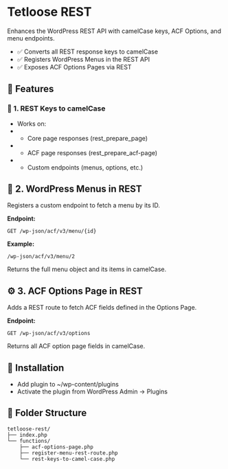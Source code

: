# Tetloose REST

Enhances the WordPress REST API with camelCase keys, ACF Options, and menu endpoints.

- ✅ Converts all REST response keys to camelCase
- ✅ Registers WordPress Menus in the REST API
- ✅ Exposes ACF Options Pages via REST

## 🧱 Features

### 🔁 1. REST Keys to camelCase

- Works on:
- - Core page responses (rest_prepare_page)
- - ACF page responses (rest_prepare_acf-page)
- - Custom endpoints (menus, options, etc.)

## 🍔 2. WordPress Menus in REST

Registers a custom endpoint to fetch a menu by its ID.

**Endpoint:**

`GET /wp-json/acf/v3/menu/{id}`

**Example:**

`/wp-json/acf/v3/menu/2`

Returns the full menu object and its items in camelCase.

## ⚙️ 3. ACF Options Page in REST

Adds a REST route to fetch ACF fields defined in the Options Page.

**Endpoint:**

`GET /wp-json/acf/v3/options`

Returns all ACF option page fields in camelCase.

## 🚀 Installation

- Add plugin to ~/wp-content/plugins
- Activate the plugin from WordPress Admin → Plugins

## 📁 Folder Structure

```
tetloose-rest/
├── index.php
└── functions/
    ├── acf-options-page.php
    ├── register-menu-rest-route.php
    └── rest-keys-to-camel-case.php
```
